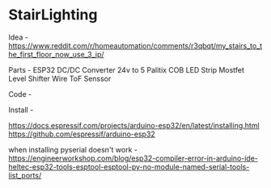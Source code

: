 # StairLighting

Idea - https://www.reddit.com/r/homeautomation/comments/r3qbqt/my_stairs_to_the_first_floor_now_use_3_ip/

Parts - 
ESP32
DC/DC Converter 24v to 5
Palitix COB LED Strip
Mostfet
Level Shifter
Wire
ToF Senssor 

Code - 

Install - 

https://docs.espressif.com/projects/arduino-esp32/en/latest/installing.html
https://github.com/espressif/arduino-esp32

when installing pyserial doesn't work - https://engineerworkshop.com/blog/esp32-compiler-error-in-arduino-ide-heltec-esp32-tools-esptool-esptool-py-no-module-named-serial-tools-list_ports/

